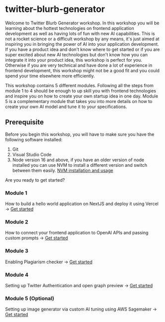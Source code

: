# twitter-blurb-generator

Welcome to Twitter Blurb Generator workshop. In this workshop you will be learning about the hottest technologies on frontend application development as well as having lots of fun with new AI capabilities. This is not a rocket science or a difficult workshop by any means, it's just aimed at inspiring you in bringing the power of AI into your application development. If you have a product idea and don't know where to get started or if you are super excited about new AI technologies but don't know how you can integrate it into your product idea, this workshop is perfect for you. Otherwise if you are very technical and have done a lot of experience in frontend development, this workshop might not be a good fit and you could spend your time elsewhere more efficiently.

This workshop contains 5 different modules. Following all the steps from module 1 to 4 should be enough to up skill you with frontend technologies and inspire you on how to create your own startup idea in one day. Module 5 is a complementary module that takes you into more details on how to create your own AI model and tune it to your specifications.

## Prerequisite

Before you begin this workshop, you will have to make sure you have the following software installed:

1. Git
2. Visual Studio Code
3. Node version 16 and above, if you have an older version of node installed you can use NVM to install a different version and switch between them easily.
  [NVM installation and usage](https://www.freecodecamp.org/news/node-version-manager-nvm-install-guide/)

Are you ready to get started?

### Module 1

How to build a hello world application on NextJS and deploy it using Vercel ->
[Get started](/module1/README.md)

### Module 2

How to connect your frontend application to OpenAI APIs and passing custom prompts ->
[Get started](/module2/README.md)

### Module 3

Enabling Plagiarism checker ->
[Get started](/module3/README.md)

### Module 4

Setting up Twitter Authentication and open graph preview ->
[Get started](/module4/README.md)

### Module 5 (Optional)

Setting up image generator via custom AI tuning using AWS Sagemaker ->
[Get started](/module5/README.md)
